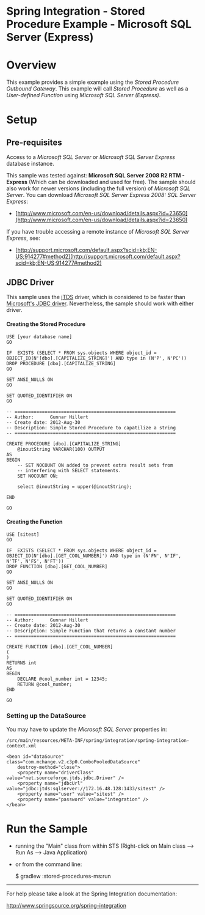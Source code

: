 Spring Integration - Stored Procedure Example - Microsoft SQL Server (Express)
================================================================================

# Overview

This example provides a simple example using the *Stored Procedure Outbound Gateway*. This example will call *Stored Procedure* as well as a *User-defined Function* using *Microsoft SQL Server (Express)*.

# Setup

## Pre-requisites

Access to a *Microsoft SQL Server* or *Microsoft SQL Server Express* database instance.

This sample was tested against: **Microsoft SQL Server 2008 R2 RTM - Express** (Which can be downloaded and used for free). The sample should also work for newer versions (including the full version) of *Microsoft SQL Server*. You can download *Microsoft SQL Server Express 2008: SQL Server Express*:

* [http://www.microsoft.com/en-us/download/details.aspx?id=23650](http://www.microsoft.com/en-us/download/details.aspx?id=23650)

If you have trouble accessing a remote instance of *Microsoft SQL Server Express*, see:

* [http://support.microsoft.com/default.aspx?scid=kb;EN-US;914277#method2](http://support.microsoft.com/default.aspx?scid=kb;EN-US;914277#method2)

## JDBC Driver

This sample uses the [jTDS](http://jtds.sourceforge.net) driver, which is considered to be faster than [Microsoft's JDBC driver](http://msdn.microsoft.com/en-us/sqlserver/aa937724.aspx). Nevertheless, the sample should work with either driver.

#### Creating the Stored Procedure

	USE [your database name]
	GO

	IF  EXISTS (SELECT * FROM sys.objects WHERE object_id = OBJECT_ID(N'[dbo].[CAPITALIZE_STRING]') AND type in (N'P', N'PC'))
	DROP PROCEDURE [dbo].[CAPITALIZE_STRING]
	GO

	SET ANSI_NULLS ON
	GO

	SET QUOTED_IDENTIFIER ON
	GO

	-- ===========================================================
	-- Author:		Gunnar Hillert
	-- Create date: 2012-Aug-30
	-- Description:	Simple Stored Procedure to capatilize a string
	-- ===========================================================

	CREATE PROCEDURE [dbo].[CAPITALIZE_STRING]
		@inoutString VARCHAR(100) OUTPUT
	AS
	BEGIN
		-- SET NOCOUNT ON added to prevent extra result sets from
		-- interfering with SELECT statements.
		SET NOCOUNT ON;

		select @inoutString = upper(@inoutString);

	END

	GO

#### Creating the Function

	USE [sitest]
	GO

	IF  EXISTS (SELECT * FROM sys.objects WHERE object_id = OBJECT_ID(N'[dbo].[GET_COOL_NUMBER]') AND type in (N'FN', N'IF', N'TF', N'FS', N'FT'))
	DROP FUNCTION [dbo].[GET_COOL_NUMBER]
	GO

	SET ANSI_NULLS ON
	GO

	SET QUOTED_IDENTIFIER ON
	GO

	-- ===========================================================
	-- Author:		Gunnar Hillert
	-- Create date: 2012-Aug-30
	-- Description:	Simple Function that returns a constant number
	-- ===========================================================

	CREATE FUNCTION [dbo].[GET_COOL_NUMBER]
	(
	)
	RETURNS int
	AS
	BEGIN
		DECLARE @cool_number int = 12345;
		RETURN @cool_number;
	END

	GO

### Setting up the DataSource

You may have to update the *Microsoft SQL Server* properties in:

    /src/main/resources/META-INF/spring/integration/spring-integration-context.xml

	<bean id="dataSource" class="com.mchange.v2.c3p0.ComboPooledDataSource"
		destroy-method="close">
		<property name="driverClass" value="net.sourceforge.jtds.jdbc.Driver" />
		<property name="jdbcUrl" value="jdbc:jtds:sqlserver://172.16.48.128:1433/sitest" />
		<property name="user" value="sitest" />
		<property name="password" value="integration" />
	</bean>


# Run the Sample

* running the "Main" class from within STS (Right-click on Main class --> Run As --> Java Application)
* or from the command line:
    
    $ gradlew :stored-procedures-ms:run

--------------------------------------------------------------------------------

For help please take a look at the Spring Integration documentation:

http://www.springsource.org/spring-integration

